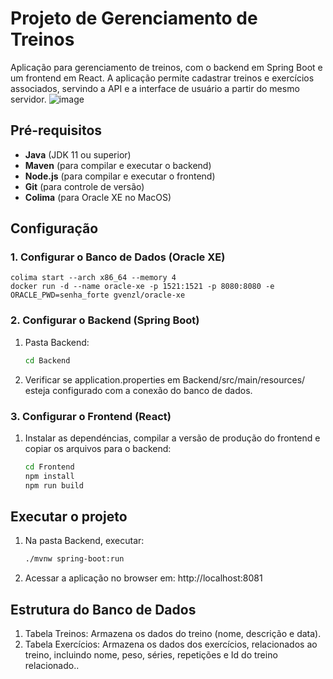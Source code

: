 # Projeto de Gerenciamento de Treinos

Aplicação para gerenciamento de treinos, com o backend em Spring Boot e um frontend em React. A aplicação permite cadastrar treinos e exercícios associados, servindo a API e a interface de usuário a partir do mesmo servidor.
![image](https://github.com/user-attachments/assets/f084d4b4-c26d-493e-b972-e7ad78ea6a63)

## Pré-requisitos

- **Java** (JDK 11 ou superior)
- **Maven** (para compilar e executar o backend)
- **Node.js** (para compilar e executar o frontend)
- **Git** (para controle de versão)
- **Colima** (para Oracle XE no MacOS)

## Configuração

### 1. Configurar o Banco de Dados (Oracle XE)

    colima start --arch x86_64 --memory 4
    docker run -d --name oracle-xe -p 1521:1521 -p 8080:8080 -e ORACLE_PWD=senha_forte gvenzl/oracle-xe

### 2. Configurar o Backend (Spring Boot)

1. Pasta Backend:

   ```bash
   cd Backend

2. Verificar se application.properties em Backend/src/main/resources/ esteja configurado com a conexão do banco de dados.


### 3. Configurar o Frontend (React)

1. Instalar as dependéncias, compilar a versão de produção do frontend e copiar os arquivos para o backend:
    ```bash
    cd Frontend
    npm install
    npm run build 

## Executar o projeto
1. Na pasta Backend, executar:
    ```bash
    ./mvnw spring-boot:run
    
2. Acessar a aplicação no browser em:
   http://localhost:8081

## Estrutura do Banco de Dados
1. Tabela Treinos: Armazena os dados do treino (nome, descrição e data).
2. Tabela Exercícios: Armazena os dados dos exercícios, relacionados ao treino, incluindo nome, peso, séries, repetições e Id do treino relacionado..
